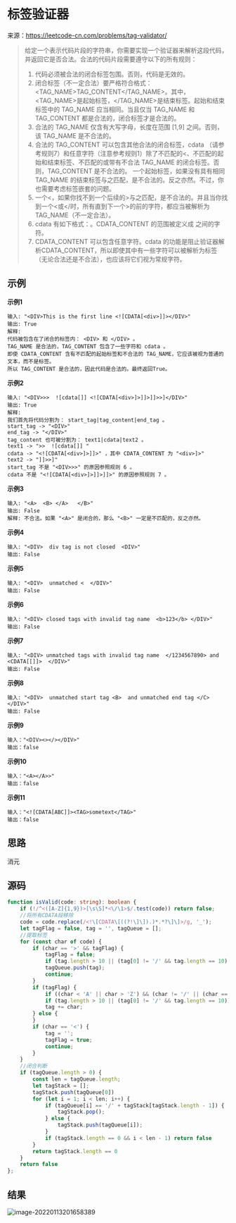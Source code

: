 # 标签验证器

来源：https://leetcode-cn.com/problems/tag-validator/

>   给定一个表示代码片段的字符串，你需要实现一个验证器来解析这段代码，并返回它是否合法。合法的代码片段需要遵守以下的所有规则：
>
>   1.  代码必须被合法的闭合标签包围。否则，代码是无效的。
>   2.  闭合标签（不一定合法）要严格符合格式：<TAG_NAME>TAG_CONTENT</TAG_NAME>。其中，<TAG_NAME>是起始标签，</TAG_NAME>是结束标签。起始和结束标签中的 TAG_NAME 应当相同。当且仅当 TAG_NAME 和 TAG_CONTENT 都是合法的，闭合标签才是合法的。
>   3.  合法的 TAG_NAME 仅含有大写字母，长度在范围 [1,9] 之间。否则，该 TAG_NAME 是不合法的。
>   4.  合法的 TAG_CONTENT 可以包含其他合法的闭合标签，cdata （请参考规则7）和任意字符（注意参考规则1）除了不匹配的<、不匹配的起始和结束标签、不匹配的或带有不合法 TAG_NAME 的闭合标签。否则，TAG_CONTENT 是不合法的。
>       一个起始标签，如果没有具有相同 TAG_NAME 的结束标签与之匹配，是不合法的。反之亦然。不过，你也需要考虑标签嵌套的问题。
>   5.  一个<，如果你找不到一个后续的>与之匹配，是不合法的。并且当你找到一个<或</时，所有直到下一个>的前的字符，都应当被解析为 TAG_NAME（不一定合法）。
>   6.  cdata 有如下格式：<![CDATA[CDATA_CONTENT]]>。CDATA_CONTENT 的范围被定义成 <![CDATA[ 和后续的第一个 ]]>之间的字符。
>   7.  CDATA_CONTENT 可以包含任意字符。cdata 的功能是阻止验证器解析CDATA_CONTENT，所以即使其中有一些字符可以被解析为标签（无论合法还是不合法），也应该将它们视为常规字符。

## 示例

**示例1**

```
输入: "<DIV>This is the first line <![CDATA[<div>]]></DIV>"
输出: True
解释: 
代码被包含在了闭合的标签内： <DIV> 和 </DIV> 。
TAG_NAME 是合法的，TAG_CONTENT 包含了一些字符和 cdata 。 
即使 CDATA_CONTENT 含有不匹配的起始标签和不合法的 TAG_NAME，它应该被视为普通的文本，而不是标签。
所以 TAG_CONTENT 是合法的，因此代码是合法的。最终返回True。
```

**示例2**

```
输入: "<DIV>>>  ![cdata[]] <![CDATA[<div>]>]]>]]>>]</DIV>"
输出: True
解释:
我们首先将代码分割为： start_tag|tag_content|end_tag 。
start_tag -> "<DIV>"
end_tag -> "</DIV>"
tag_content 也可被分割为： text1|cdata|text2 。
text1 -> ">>  ![cdata[]] "
cdata -> "<![CDATA[<div>]>]]>" ，其中 CDATA_CONTENT 为 "<div>]>"
text2 -> "]]>>]"
start_tag 不是 "<DIV>>>" 的原因参照规则 6 。
cdata 不是 "<![CDATA[<div>]>]]>]]>" 的原因参照规则 7 。
```

**示例3**

```
输入: "<A>  <B> </A>   </B>"
输出: False
解释: 不合法。如果 "<A>" 是闭合的，那么 "<B>" 一定是不匹配的，反之亦然。
```

**示例4**

```
输入: "<DIV>  div tag is not closed  <DIV>"
输出: False
```

**示例5**

```
输入: "<DIV>  unmatched <  </DIV>"
输出: False
```

**示例6**

```
输入: "<DIV> closed tags with invalid tag name  <b>123</b> </DIV>"
输出: False
```

**示例7**

```
输入: "<DIV> unmatched tags with invalid tag name  </1234567890> and <CDATA[[]]>  </DIV>"
输出: False
```

**示例8**

```
输入: "<DIV>  unmatched start tag <B>  and unmatched end tag </C>  </DIV>"
输出: False
```

**示例9**

```
输入："<DIV><></></DIV>"
输出：false
```

**示例10**

```
输入："<A></A>>"
输出：false
```

**示例11**

```
输入："<![CDATA[ABC]]><TAG>sometext</TAG>"
输出：false
```

## 思路

消元

## 源码

```typescript
function isValid(code: string): boolean {
    if (!/^<([A-Z]{1,9})>[\s\S]*<\/\1>$/.test(code)) return false;
    //将所有CDATA段移除
    code = code.replace(/<!\[CDATA\[((?!\]\]).)*.*?\]\]>/g, '_');
    let tagFlag = false, tag = '', tagQueue = [];
    //提取标签
    for (const char of code) {
        if (char == '>' && tagFlag) {
            tagFlag = false;
            if (tag.length > 10 || (tag[0] != '/' && tag.length == 10) || tag.length == 0) return false;
            tagQueue.push(tag);
            continue;
        }
        if (tagFlag) {
            if ((char < 'A' || char > 'Z') && (char != '/' || (char == '/' && tag.length > 0))) return false
            if (tag.length > 10 || (tag[0] != '/' && tag.length == 10)) return false;
            tag += char;
        } else {
        }
        if (char == '<') {
            tag = '';
            tagFlag = true;
            continue;
        }
    }
    //闭合判断
    if (tagQueue.length > 0) {
        const len = tagQueue.length;
        let tagStack = [];
        tagStack.push(tagQueue[0])
        for (let i = 1; i < len; i++) {
            if (tagQueue[i] == '/' + tagStack[tagStack.length - 1]) {
                tagStack.pop();
            } else {
                tagStack.push(tagQueue[i]);
            }
            if (tagStack.length == 0 && i < len - 1) return false
        }
        return tagStack.length == 0
    }
    return false
};
```

## 结果

![image-20220113201658389](https://pic-1255740060.cos.ap-shanghai.myqcloud.com/MarkDown/img/20220113201658.png)